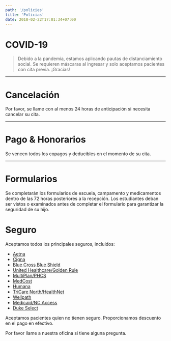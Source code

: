 ```yaml
---
path: '/policies'
title: 'Policias'
date: 2018-02-22T17:01:34+07:00
---
```


# COVID-19

> Debido a la pandemia, estamos aplicando pautas de distanciamiento social. Se requieren máscaras al ingresar y solo aceptamos pacientes con cita previa. ¡Gracias!

---

# Cancelación

Por favor, se llame con al menos 24 horas de anticipación si necesita cancelar su cita.

---

# Pago & Honorarios

Se vencen todos los copagos y deducibles en el momento de su cita.

---

# Formularios

Se completarán los formularios de escuela, campamento y medicamentos dentro de las 72 horas posteriores a la recepción. Los estudiantes deban ser vistos o examinados antes de completar el formulario para garantizar la seguridad de su hijo.

# Seguro

Aceptamos todos los principales seguros, incluidos:

- [Aetna](https://www.aetna.com/)
- [Cigna](https://www.cigna.com/)
- [Blue Cross Blue Shield](https://www.bcbs.com/)
- [United Healthcare/Golden Rule](https://www.uhc.com/)
- [MultiPlan/PHCS](https://www.multiplan.us/)
- [MedCost](https://www.medcost.com/)
- [Humana](https://www.humana.com/)
- [TriCare North/HealthNet](https://www.tricare.mil/)
- [Wellpath](https://wellpathcare.com/)
- [Medicaid/NC Access](https://www.medicaid.gov/)
- [Duke Select](https://hr.duke.edu/benefits/medical/medical-insurance)

Aceptamos pacientes quien no tienen seguro. Proporcionamos descuento en el pago en efectivo.

Por favor llame a nuestra oficina si tiene alguna pregunta.
